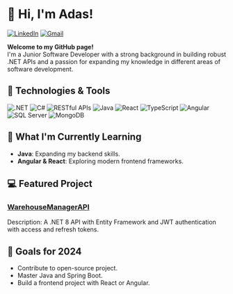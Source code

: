 # 👋 Hi, I'm Adas!
[![LinkedIn](https://img.shields.io/badge/-LinkedIn-0A66C2?logo=linkedin&logoColor=white&style=flat)](https://www.linkedin.com/in/adas-alvikas/) [![Gmail](https://img.shields.io/badge/-Gmail-EA4335?logo=gmail&logoColor=white&style=flat)](mailto:adas.alvikas@gmail.com)

**Welcome to my GitHub page!**  
I'm a Junior Software Developer with a strong background in building robust .NET APIs and a passion for expanding my knowledge in different areas of software development.

## 🔧 Technologies & Tools

![.NET](https://img.shields.io/badge/-.NET-512BD4?logo=dotnet&logoColor=white&style=flat) ![C#](https://img.shields.io/badge/-C%23-239120?logo=c-sharp&logoColor=white&style=flat) ![RESTful APIs](https://img.shields.io/badge/-RESTful_APIs-0A66C2?logo=rest-api&logoColor=white&style=flat) ![Java](https://img.shields.io/badge/-Java-007396?logo=java&logoColor=white&style=flat) ![React](https://img.shields.io/badge/-React-61DAFB?logo=react&logoColor=black&style=flat) ![TypeScript](https://img.shields.io/badge/-TypeScript-007ACC?logo=typescript&logoColor=white&style=flat) ![Angular](https://img.shields.io/badge/-Angular-DD0031?logo=angular&logoColor=white&style=flat) ![SQL Server](https://img.shields.io/badge/-SQL_Server-CC2927?logo=microsoft-sql-server&logoColor=white&style=flat) ![MongoDB](https://img.shields.io/badge/-MongoDB-47A248?logo=mongodb&logoColor=white&style=flat)

## 🌱 What I'm Currently Learning
- **Java**: Expanding my backend skills.
- **Angular & React**: Exploring modern frontend frameworks.

## 💻 Featured Project

### [WarehouseManagerAPI](https://github.com/yourusername/WarehouseManagerAPI)
Description: A .NET 8 API with Entity Framework and JWT authentication with access and refresh tokens.

## 🎯 Goals for 2024
- Contribute to open-source project.
- Master Java and Spring Boot.
- Build a frontend project with React or Angular.
